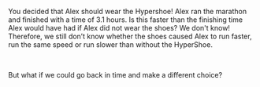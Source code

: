 
You decided that Alex should wear the Hypershoe! Alex ran the marathon and finished with a time of 3.1 hours. Is this faster than the finishing time Alex would have had if Alex did not wear the shoes?  We don't know! Therefore, we still don’t know whether the shoes caused Alex to run faster, run the same speed or run slower than without the HyperShoe. 

<br>

But what if we could go back in time and make a different choice?

